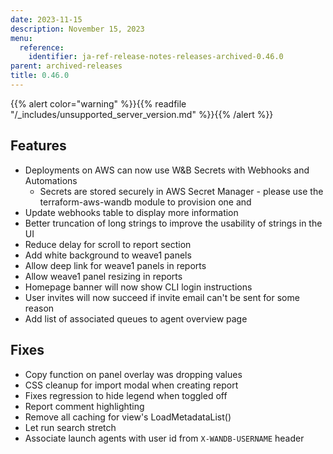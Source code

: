 ```yaml
---
date: 2023-11-15
description: November 15, 2023
menu:
  reference:
    identifier: ja-ref-release-notes-releases-archived-0.46.0
parent: archived-releases
title: 0.46.0
---
```


{{% alert color="warning" %}}{{% readfile "/_includes/unsupported_server_version.md" %}}{{% /alert %}}

## Features

* Deployments on AWS can now use W&B Secrets with Webhooks and Automations
  * Secrets are stored securely in AWS Secret Manager - please use the terraform-aws-wandb module to provision one and 
* Update webhooks table to display more information
* Better truncation of long strings to improve the usability of strings in the UI
* Reduce delay for scroll to report section
* Add white background to weave1 panels
* Allow deep link for weave1 panels in reports
* Allow weave1 panel resizing in reports
* Homepage banner will now show CLI login instructions
* User invites will now succeed if invite email can't be sent for some reason
* Add list of associated queues to agent overview page

## Fixes

* Copy function on panel overlay was dropping values
* CSS cleanup for import modal when creating report
* Fixes regression to hide legend when toggled off
* Report comment highlighting
* Remove all caching for view's LoadMetadataList()
* Let run search stretch
* Associate launch agents with user id from `X-WANDB-USERNAME` header